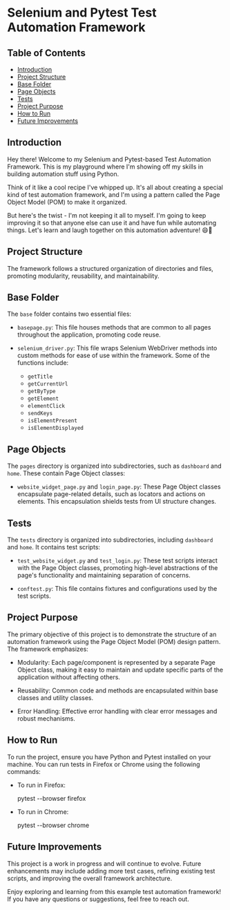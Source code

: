 # Selenium and Pytest Test Automation Framework

## Table of Contents

- [Introduction](#Introduction)
- [Project Structure](#project-structure)
- [Base Folder](#base-folder)
- [Page Objects](#page-objects)
- [Tests](#tests)
- [Project Purpose](#project-purpose)
- [How to Run](#how-to-run)
- [Future Improvements](#future-improvements)

## Introduction

Hey there! Welcome to my Selenium and Pytest-based Test Automation Framework. This is my playground where I'm showing off my skills in building automation stuff using Python.

Think of it like a cool recipe I've whipped up. It's all about creating a special kind of test automation framework, and I'm using a pattern called the Page Object Model (POM) to make it organized.

But here's the twist - I'm not keeping it all to myself. I'm going to keep improving it so that anyone else can use it and have fun while automating things. Let's learn and laugh together on this automation adventure! 😄🚀
## Project Structure

The framework follows a structured organization of directories and files, promoting modularity, reusability, and maintainability.
## Base Folder

The `base` folder contains two essential files:

- `basepage.py`: This file houses methods that are common to all pages throughout the application, promoting code reuse.

- `selenium_driver.py`: This file wraps Selenium WebDriver methods into custom methods for ease of use within the framework. Some of the functions include:
  - `getTitle`
  - `getCurrentUrl`
  - `getByType`
  - `getElement`
  - `elementClick`
  - `sendKeys`
  - `isElementPresent`
  - `isElementDisplayed`

## Page Objects

The `pages` directory is organized into subdirectories, such as `dashboard` and `home`. These contain Page Object classes:

- `website_widget_page.py` and `login_page.py`: These Page Object classes encapsulate page-related details, such as locators and actions on elements. This encapsulation shields tests from UI structure changes.

## Tests

The `tests` directory is organized into subdirectories, including `dashboard` and `home`. It contains test scripts:

- `test_website_widget.py` and `test_login.py`: These test scripts interact with the Page Object classes, promoting high-level abstractions of the page's functionality and maintaining separation of concerns.

- `conftest.py`: This file contains fixtures and configurations used by the test scripts.

## Project Purpose

The primary objective of this project is to demonstrate the structure of an automation framework using the Page Object Model (POM) design pattern. The framework emphasizes:

- Modularity: Each page/component is represented by a separate Page Object class, making it easy to maintain and update specific parts of the application without affecting others.

- Reusability: Common code and methods are encapsulated within base classes and utility classes.

- Error Handling: Effective error handling with clear error messages and robust mechanisms.

## How to Run

To run the project, ensure you have Python and Pytest installed on your machine. You can run tests in Firefox or Chrome using the following commands:

- To run in Firefox:

  pytest --browser firefox

- To run in Chrome:

  pytest --browser chrome


## Future Improvements

This project is a work in progress and will continue to evolve. Future enhancements may include adding more test cases, refining existing test scripts, and improving the overall framework architecture.

Enjoy exploring and learning from this example test automation framework! If you have any questions or suggestions, feel free to reach out.



